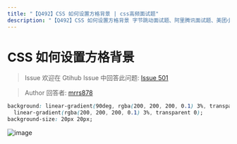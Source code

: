 ```yaml
---
title: "【Q492】CSS 如何设置方格背景 | css高频面试题"
description: "【Q492】CSS 如何设置方格背景 字节跳动面试题、阿里腾讯面试题、美团小米面试题。"
---
```


# CSS 如何设置方格背景

> Issue
> 欢迎在 Gtihub Issue 中回答此问题: [Issue 501](https://github.com/shfshanyue/Daily-Question/issues/501)

> Author
> 回答者: [mrrs878](https://github.com/mrrs878)

```css
background: linear-gradient(90deg, rgba(200, 200, 200, 0.1) 3%, transparent 0),
  linear-gradient(rgba(200, 200, 200, 0.1) 3%, transparent 0);
background-size: 20px 20px;
```

![image](https://user-images.githubusercontent.com/38256126/124486859-9a88c700-dde0-11eb-810f-842cd9b212d4.png)
